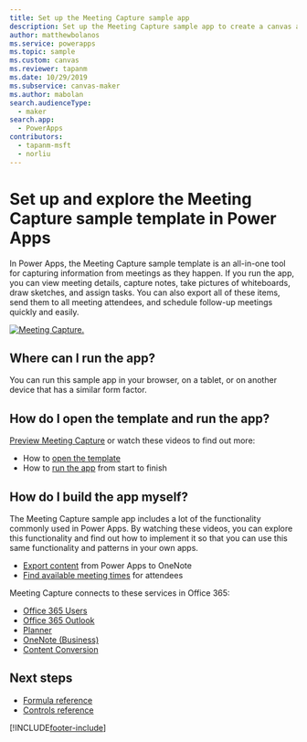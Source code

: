 ```yaml
---
title: Set up the Meeting Capture sample app
description: Set up the Meeting Capture sample app to create a canvas app, and preview the app features before you customize it for your business needs. 
author: matthewbolanos
ms.service: powerapps
ms.topic: sample
ms.custom: canvas
ms.reviewer: tapanm
ms.date: 10/29/2019
ms.subservice: canvas-maker
ms.author: mabolan
search.audienceType: 
  - maker
search.app: 
  - PowerApps
contributors:
  - tapanm-msft
  - norliu
---
```

# Set up and explore the Meeting Capture sample template in Power Apps

In Power Apps, the Meeting Capture sample template is an all-in-one tool for capturing information from meetings as they happen. If you run the app, you can view meeting details, capture notes, take pictures of whiteboards, draw sketches, and assign tasks. You can also export all of these items, send them to all meeting attendees, and schedule follow-up meetings quickly and easily.

[![Meeting Capture.](media/sample-meeting-capture/MeetingCapture.png)](https://aka.ms/previewmeetingcapture)

## Where can I run the app?

You can run this sample app in your browser, on a tablet, or on another device that has a similar form factor.

## How do I open the template and run the app?

[Preview Meeting Capture](https://aka.ms/previewmeetingcapture) or watch these videos to find out more:

- How to [open the template](https://www.youtube.com/watch?v=MTsbjln1AcA&index=1&list=PL8IYfXypsj2B5FizD0ZVVuzf49vr8yXFU)
- How to [run the app](https://youtu.be/mGyxyJL4gJk) from start to finish

## How do I build the app myself?

The Meeting Capture sample app includes a lot of the functionality commonly used in Power Apps. By watching these videos, you can explore this functionality and find out how to implement it so that you can use this same functionality and patterns in your own apps.

- [Export content](https://youtu.be/D6kmeM0UFH0) from Power Apps to OneNote
- [Find available meeting times](https://youtu.be/gSD8m6d_Gv0) for attendees

Meeting Capture connects to these services in Office 365:

- [Office 365 Users](/connectors/office365users/)
- [Office 365 Outlook](/connectors/office365/)
- [Planner](/connectors/planner/)
- [OneNote (Business)](/connectors/onenote/)
- [Content Conversion](/connectors/conversionservice/)

## Next steps
- [Formula reference](./formula-reference.md)
- [Controls reference](./reference-properties.md)
 


[!INCLUDE[footer-include](../../includes/footer-banner.md)]
